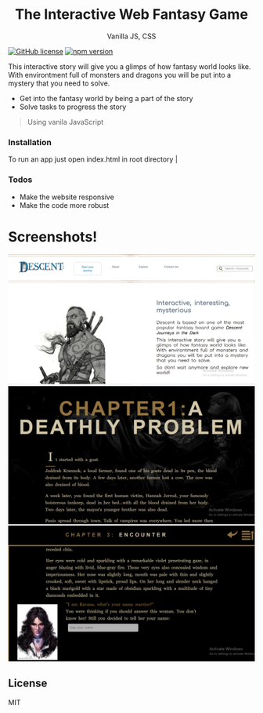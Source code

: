 <h1 align="center">
The Interactive Web Fantasy Game
</h1>
<p align="center">
Vanilla JS, CSS
</p>

[![GitHub license](https://img.shields.io/badge/license-MIT-blue.svg)](https://github.com/facebook/react/blob/master/LICENSE) [![npm version](https://img.shields.io/npm/v/react.svg?style=flat)](https://www.npmjs.com/package/react)

This interactive story will give you a glimps of how fantasy world looks like. With environtment full of monsters and dragons you will be put into a mystery that you need to solve.

- Get into the fantasy world by being a part of the story
- Solve tasks to progress the story

> Using vanila JavaScript

### Installation

To run an app just open index.html in root directory
|

### Todos

- Make the website responsive
- Make the code more robust

# Screenshots!

![ScreenShot](/screenshots/main.PNG)
![ScreenShot](/screenshots/chapter1.png)
![ScreenShot](/screenshots/chapter3.png)

## License

MIT
